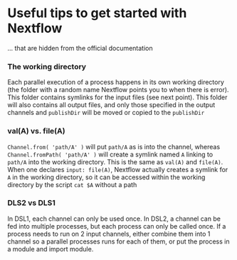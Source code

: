 # Useful tips to get started with Nextflow
... that are hidden from the official documentation

### The working directory
Each parallel execution of a process happens in its own working directory (the folder with a random name Nextflow points you to when there is error). This folder contains symlinks for the input files (see next point). This folder will also contains all output files, and only those specified in the output channels and `publishDir` will be moved or copied to the `publishDir`

### val(A) vs. file(A)
`Channel.from( 'path/A' )` will put `path/A` as is into the channel, whereas `Channel.fromPath( 'path/A' )` will create a symlink named `A` linking to `path/A` into the working directory. This is the same as `val(A)` and `file(A)`. When one declares `input: file(A)`, Nextflow actually creates a symlink for `A` in the working directory, so it can be accessed within the working directory by the script `cat $A` without a path


### DLS2 vs DLS1
In DSL1, each channel can only be used once. In DSL2, a channel can be fed into multiple processes, but each process can only be called once. If a process needs to run on 2 input channels, either combine them into 1 channel so a parallel processes runs for each of them, or put the process in a module and import module.
